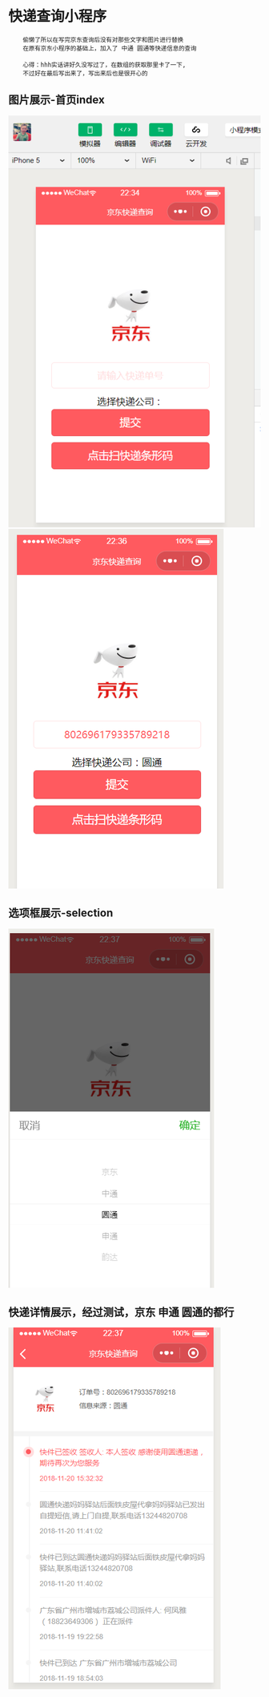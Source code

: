 # 快递查询小程序
		偷懒了所以在写完京东查询后没有对那些文字和图片进行替换
		在原有京东小程序的基础上，加入了 中通 圆通等快递信息的查询

		心得：hhh实话讲好久没写过了，在数组的获取那里卡了一下,
		不过好在最后写出来了，写出来后也是很开心的


## 图片展示-首页index
![avatar](./images/index.png)
![avatar](./images/index2.png)

## 选项框展示-selection
![avatar](./images/selection.png)

## 快递详情展示，经过测试，京东 申通 圆通的都行
![avatar](./images/detail.png)